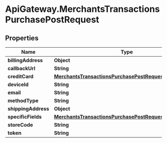 # ApiGateway.MerchantsTransactionsPurchasePostRequest

## Properties

Name | Type | Description | Notes
------------ | ------------- | ------------- | -------------
**billingAddress** | **Object** |  | [optional] 
**callbackUrl** | **String** |  | [optional] 
**creditCard** | [**MerchantsTransactionsPurchasePostRequestCreditCard**](MerchantsTransactionsPurchasePostRequestCreditCard.md) |  | [optional] 
**deviceId** | **String** |  | [optional] 
**email** | **String** |  | [optional] 
**methodType** | **String** |  | [optional] 
**shippingAddress** | **Object** |  | [optional] 
**specificFields** | [**MerchantsTransactionsPurchasePostRequestSpecificFields**](MerchantsTransactionsPurchasePostRequestSpecificFields.md) |  | [optional] 
**storeCode** | **String** |  | [optional] 
**token** | **String** |  | [optional] 


